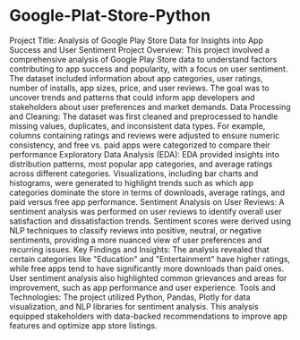 # Google-Plat-Store-Python
Project Title: Analysis of Google Play Store Data for Insights into App Success and User Sentiment
Project Overview:
This project involved a comprehensive analysis of Google Play Store data to understand factors contributing to app success and popularity, with a focus on user sentiment. The dataset included information about app categories, user ratings, number of installs, app sizes, price, and user reviews. The goal was to uncover trends and patterns that could inform app developers and stakeholders about user preferences and market demands.
Data Processing and Cleaning:
The dataset was first cleaned and preprocessed to handle missing values, duplicates, and inconsistent data types. For example, columns containing ratings and reviews were adjusted to ensure numeric consistency, and free vs. paid apps were categorized to compare their performance
Exploratory Data Analysis (EDA):
EDA provided insights into distribution patterns, most popular app categories, and average ratings across different categories. Visualizations, including bar charts and histograms, were generated to highlight trends such as which app categories dominate the store in terms of downloads, average ratings, and paid versus free app performance.
Sentiment Analysis on User Reviews:
A sentiment analysis was performed on user reviews to identify overall user satisfaction and dissatisfaction trends. Sentiment scores were derived using NLP techniques to classify reviews into positive, neutral, or negative sentiments, providing a more nuanced view of user preferences and recurring issues.
Key Findings and Insights:
The analysis revealed that certain categories like "Education" and "Entertainment" have higher ratings, while free apps tend to have significantly more downloads than paid ones. User sentiment analysis also highlighted common grievances and areas for improvement, such as app performance and user experience.
Tools and Technologies:
The project utilized Python, Pandas, Plotly for data visualization, and NLP libraries for sentiment analysis. This analysis equipped stakeholders with data-backed recommendations to improve app features and optimize app store listings.
